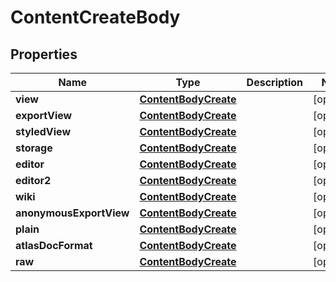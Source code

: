 # ContentCreateBody

## Properties
Name | Type | Description | Notes
------------ | ------------- | ------------- | -------------
**view** | [**ContentBodyCreate**](ContentBodyCreate.md) |  |  [optional]
**exportView** | [**ContentBodyCreate**](ContentBodyCreate.md) |  |  [optional]
**styledView** | [**ContentBodyCreate**](ContentBodyCreate.md) |  |  [optional]
**storage** | [**ContentBodyCreate**](ContentBodyCreate.md) |  |  [optional]
**editor** | [**ContentBodyCreate**](ContentBodyCreate.md) |  |  [optional]
**editor2** | [**ContentBodyCreate**](ContentBodyCreate.md) |  |  [optional]
**wiki** | [**ContentBodyCreate**](ContentBodyCreate.md) |  |  [optional]
**anonymousExportView** | [**ContentBodyCreate**](ContentBodyCreate.md) |  |  [optional]
**plain** | [**ContentBodyCreate**](ContentBodyCreate.md) |  |  [optional]
**atlasDocFormat** | [**ContentBodyCreate**](ContentBodyCreate.md) |  |  [optional]
**raw** | [**ContentBodyCreate**](ContentBodyCreate.md) |  |  [optional]
